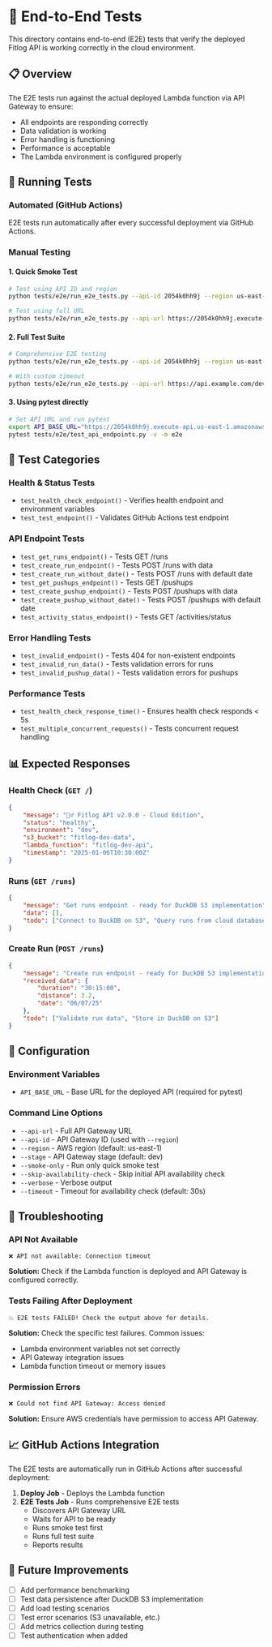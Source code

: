 # 🧪 End-to-End Tests

This directory contains end-to-end (E2E) tests that verify the deployed Fitlog API is working correctly in the cloud environment.

## 📋 Overview

The E2E tests run against the actual deployed Lambda function via API Gateway to ensure:
- All endpoints are responding correctly
- Data validation is working
- Error handling is functioning
- Performance is acceptable
- The Lambda environment is configured properly

## 🚀 Running Tests

### Automated (GitHub Actions)
E2E tests run automatically after every successful deployment via GitHub Actions.

### Manual Testing

#### 1. Quick Smoke Test
```bash
# Test using API ID and region
python tests/e2e/run_e2e_tests.py --api-id 2054k0hh9j --region us-east-1 --smoke-only

# Test using full URL  
python tests/e2e/run_e2e_tests.py --api-url https://2054k0hh9j.execute-api.us-east-1.amazonaws.com/dev --smoke-only
```

#### 2. Full Test Suite
```bash
# Comprehensive E2E testing
python tests/e2e/run_e2e_tests.py --api-id 2054k0hh9j --region us-east-1 --verbose

# With custom timeout
python tests/e2e/run_e2e_tests.py --api-url https://api.example.com/dev --timeout 60 --verbose
```

#### 3. Using pytest directly
```bash
# Set API URL and run pytest
export API_BASE_URL="https://2054k0hh9j.execute-api.us-east-1.amazonaws.com/dev"
pytest tests/e2e/test_api_endpoints.py -v -m e2e
```

## 🧩 Test Categories

### Health & Status Tests
- `test_health_check_endpoint()` - Verifies health endpoint and environment variables
- `test_test_endpoint()` - Validates GitHub Actions test endpoint

### API Endpoint Tests  
- `test_get_runs_endpoint()` - Tests GET /runs
- `test_create_run_endpoint()` - Tests POST /runs with data
- `test_create_run_without_date()` - Tests POST /runs with default date
- `test_get_pushups_endpoint()` - Tests GET /pushups
- `test_create_pushup_endpoint()` - Tests POST /pushups with data
- `test_create_pushup_without_date()` - Tests POST /pushups with default date
- `test_activity_status_endpoint()` - Tests GET /activities/status

### Error Handling Tests
- `test_invalid_endpoint()` - Tests 404 for non-existent endpoints
- `test_invalid_run_data()` - Tests validation errors for runs
- `test_invalid_pushup_data()` - Tests validation errors for pushups

### Performance Tests
- `test_health_check_response_time()` - Ensures health check responds < 5s
- `test_multiple_concurrent_requests()` - Tests concurrent request handling

## 📊 Expected Responses

### Health Check (`GET /`)
```json
{
    "message": "🏃‍♂️ Fitlog API v2.0.0 - Cloud Edition",
    "status": "healthy", 
    "environment": "dev",
    "s3_bucket": "fitlog-dev-data",
    "lambda_function": "fitlog-dev-api",
    "timestamp": "2025-01-06T10:30:00Z"
}
```

### Runs (`GET /runs`)
```json
{
    "message": "Get runs endpoint - ready for DuckDB S3 implementation",
    "data": [],
    "todo": ["Connect to DuckDB on S3", "Query runs from cloud database"]
}
```

### Create Run (`POST /runs`)
```json
{
    "message": "Create run endpoint - ready for DuckDB S3 implementation",
    "received_data": {
        "duration": "30:15:00",
        "distance": 3.2,
        "date": "06/07/25"
    },
    "todo": ["Validate run data", "Store in DuckDB on S3"]
}
```

## 🔧 Configuration

### Environment Variables
- `API_BASE_URL` - Base URL for the deployed API (required for pytest)

### Command Line Options
- `--api-url` - Full API Gateway URL
- `--api-id` - API Gateway ID (used with `--region`)
- `--region` - AWS region (default: us-east-1)
- `--stage` - API Gateway stage (default: dev)
- `--smoke-only` - Run only quick smoke test
- `--skip-availability-check` - Skip initial API availability check
- `--verbose` - Verbose output
- `--timeout` - Timeout for availability check (default: 30s)

## 🚨 Troubleshooting

### API Not Available
```
❌ API not available: Connection timeout
```
**Solution:** Check if the Lambda function is deployed and API Gateway is configured correctly.

### Tests Failing After Deployment
```
💥 E2E tests FAILED! Check the output above for details.
```
**Solution:** Check the specific test failures. Common issues:
- Lambda environment variables not set correctly
- API Gateway integration issues
- Lambda function timeout or memory issues

### Permission Errors
```
❌ Could not find API Gateway: Access denied
```
**Solution:** Ensure AWS credentials have permission to access API Gateway.

## 📈 GitHub Actions Integration

The E2E tests are automatically run in GitHub Actions after successful deployment:

1. **Deploy Job** - Deploys the Lambda function
2. **E2E Tests Job** - Runs comprehensive E2E tests
   - Discovers API Gateway URL
   - Waits for API to be ready
   - Runs smoke test first
   - Runs full test suite
   - Reports results

## 🔮 Future Improvements

- [ ] Add performance benchmarking
- [ ] Test data persistence after DuckDB S3 implementation  
- [ ] Add load testing scenarios
- [ ] Test error scenarios (S3 unavailable, etc.)
- [ ] Add metrics collection during testing
- [ ] Test authentication when added 